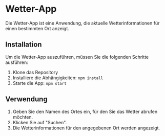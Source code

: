# Wetter-App

Die Wetter-App ist eine Anwendung, die aktuelle Wetterinformationen für einen bestimmten Ort anzeigt.

## Installation

Um die Wetter-App auszuführen, müssen Sie die folgenden Schritte ausführen:

1. Klone das Repository
2. Installiere die Abhängigkeiten: `npm install`
3. Starte die App: `npm start`

## Verwendung

1. Geben Sie den Namen des Ortes ein, für den Sie das Wetter abrufen möchten.
2. Klicken Sie auf "Suchen".
3. Die Wetterinformationen für den angegebenen Ort werden angezeigt.
